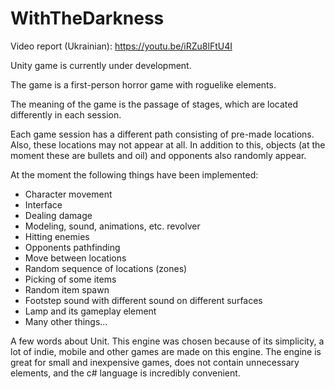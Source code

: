 # WithTheDarkness
Video report (Ukrainian): https://youtu.be/iRZu8lFtU4I

Unity game is currently under development. 

The game is a first-person horror game with roguelike elements.

The meaning of the game is the passage of stages, which are located differently in each session.


Each game session has a different path consisting of pre-made locations. Also, these locations may not appear at all. In addition to this, objects (at the moment these are bullets and oil) and opponents also randomly appear.


At the moment the following things have been implemented:
- Character movement
- Interface
- Dealing damage
- Modeling, sound, animations, etc. revolver
- Hitting enemies
- Opponents pathfinding
- Move between locations
- Random sequence of locations (zones)
- Picking of some items
- Random item spawn
- Footstep sound with different sound on different surfaces
- Lamp and its gameplay element
- Many other things...


A few words about Unit. This engine was chosen because of its simplicity, a lot of indie, mobile and other games are made on this engine. The engine is great for small and inexpensive games, does not contain unnecessary elements, and the c# language is incredibly convenient.
